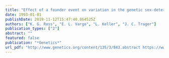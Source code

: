 ```yaml
---
title: "Effect of a founder event on variation in the genetic sex-determining system of the fire ant Solenopsis invicta"
date: 1993-01-01
publishDate: 2019-11-12T15:47:40.864525Z
authors: ["K. G. Ross", "E. L. Vargo", "L. Keller", "J. C. Trager"]
publication_types: ["2"]
abstract: ""
featured: false
publication: "*Genetics*"
url_pdf: "http://www.genetics.org/content/135/3/843.abstract https://www.genetics.org/content/genetics/135/3/843.full.pdf"
---
```


